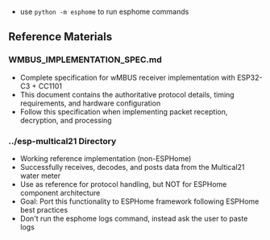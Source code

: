 - use `python -m esphome` to run esphome commands

## Reference Materials

### WMBUS_IMPLEMENTATION_SPEC.md
- Complete specification for wMBUS receiver implementation with ESP32-C3 + CC1101
- This document contains the authoritative protocol details, timing requirements, and hardware configuration
- Follow this specification when implementing packet reception, decryption, and processing

### ../esp-multical21 Directory
- Working reference implementation (non-ESPHome)
- Successfully receives, decodes, and posts data from the Multical21 water meter
- Use as reference for protocol handling, but NOT for ESPHome component architecture
- Goal: Port this functionality to ESPHome framework following ESPHome best practices
- Don't run the esphome logs command, instead ask the user to paste logs